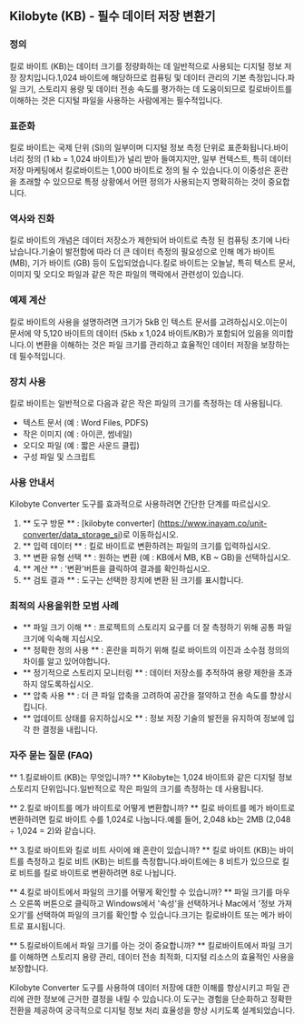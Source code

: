 ## Kilobyte (KB) - 필수 데이터 저장 변환기

### 정의
킬로 바이트 (KB)는 데이터 크기를 정량화하는 데 일반적으로 사용되는 디지털 정보 저장 장치입니다.1,024 바이트에 해당하므로 컴퓨팅 및 데이터 관리의 기본 측정입니다.파일 크기, 스토리지 용량 및 데이터 전송 속도를 평가하는 데 도움이되므로 킬로바이트를 이해하는 것은 디지털 파일을 사용하는 사람에게는 필수적입니다.

### 표준화
킬로 바이트는 국제 단위 (SI)의 일부이며 디지털 정보 측정 단위로 표준화됩니다.바이너리 정의 (1 kb = 1,024 바이트)가 널리 받아 들여지지만, 일부 컨텍스트, 특히 데이터 저장 마케팅에서 킬로바이트는 1,000 바이트로 정의 될 수 있습니다.이 이중성은 혼란을 초래할 수 있으므로 특정 상황에서 어떤 정의가 사용되는지 명확히하는 것이 중요합니다.

### 역사와 진화
킬로 바이트의 개념은 데이터 저장소가 제한되어 바이트로 측정 된 컴퓨팅 초기에 나타났습니다.기술이 발전함에 따라 더 큰 데이터 측정의 필요성으로 인해 메가 바이트 (MB), 기가 바이트 (GB) 등이 도입되었습니다.킬로 바이트는 오늘날, 특히 텍스트 문서, 이미지 및 오디오 파일과 같은 작은 파일의 맥락에서 관련성이 있습니다.

### 예제 계산
킬로 바이트의 사용을 설명하려면 크기가 5kB 인 텍스트 문서를 고려하십시오.이는이 문서에 약 5,120 바이트의 데이터 (5kb x 1,024 바이트/KB)가 포함되어 있음을 의미합니다.이 변환을 이해하는 것은 파일 크기를 관리하고 효율적인 데이터 저장을 보장하는 데 필수적입니다.

### 장치 사용
킬로 바이트는 일반적으로 다음과 같은 작은 파일의 크기를 측정하는 데 사용됩니다.
- 텍스트 문서 (예 : Word Files, PDFS)
- 작은 이미지 (예 : 아이콘, 썸네일)
- 오디오 파일 (예 : 짧은 사운드 클립)
- 구성 파일 및 스크립트

### 사용 안내서
Kilobyte Converter 도구를 효과적으로 사용하려면 간단한 단계를 따르십시오.
1. ** 도구 방문 ** : [kilobyte converter] (https://www.inayam.co/unit-converter/data_storage_si)로 이동하십시오.
2. ** 입력 데이터 ** : 킬로 바이트로 변환하려는 파일의 크기를 입력하십시오.
3. ** 변환 유형 선택 ** : 원하는 변환 (예 : KB에서 MB, KB ~ GB)을 선택하십시오.
4. ** 계산 ** : '변환'버튼을 클릭하여 결과를 확인하십시오.
5. ** 검토 결과 ** : 도구는 선택한 장치에 변환 된 크기를 표시합니다.

### 최적의 사용을위한 모범 사례
- ** 파일 크기 이해 ** : 프로젝트의 스토리지 요구를 더 잘 측정하기 위해 공통 파일 크기에 익숙해 지십시오.
- ** 정확한 정의 사용 ** : 혼란을 피하기 위해 킬로 바이트의 이진과 소수점 정의의 차이를 알고 있어야합니다.
- ** 정기적으로 스토리지 모니터링 ** : 데이터 저장소를 추적하여 용량 제한을 초과하지 않도록하십시오.
- ** 압축 사용 ** : 더 큰 파일 압축을 고려하여 공간을 절약하고 전송 속도를 향상시킵니다.
- ** 업데이트 상태를 유지하십시오 ** : 정보 저장 기술의 발전을 유지하여 정보에 입각 한 결정을 내립니다.

### 자주 묻는 질문 (FAQ)

** 1.킬로바이트 (KB)는 무엇입니까? **
Kilobyte는 1,024 바이트와 같은 디지털 정보 스토리지 단위입니다.일반적으로 작은 파일의 크기를 측정하는 데 사용됩니다.

** 2.킬로 바이트를 메가 바이트로 어떻게 변환합니까? **
킬로 바이트를 메가 바이트로 변환하려면 킬로 바이트 수를 1,024로 나눕니다.예를 들어, 2,048 kb는 2MB (2,048 ÷ 1,024 = 2)와 같습니다.

** 3.킬로 바이트와 킬로 비트 사이에 왜 혼란이 있습니까? **
킬로 바이트 (KB)는 바이트를 측정하고 킬로 비트 (KB)는 비트를 측정합니다.바이트에는 8 비트가 있으므로 킬로 비트를 킬로 바이트로 변환하려면 8로 나뉩니다.

** 4.킬로 바이트에서 파일의 크기를 어떻게 확인할 수 있습니까? **
파일 크기를 마우스 오른쪽 버튼으로 클릭하고 Windows에서 '속성'을 선택하거나 Mac에서 '정보 가져 오기'를 선택하여 파일의 크기를 확인할 수 있습니다.크기는 킬로바이트 또는 메가 바이트로 표시됩니다.

** 5.킬로바이트에서 파일 크기를 아는 것이 중요합니까? **
킬로바이트에서 파일 크기를 이해하면 스토리지 용량 관리, 데이터 전송 최적화, 디지털 리소스의 효율적인 사용을 보장합니다.

Kilobyte Converter 도구를 사용하여 데이터 저장에 대한 이해를 향상시키고 파일 관리에 관한 정보에 근거한 결정을 내릴 수 있습니다.이 도구는 경험을 단순화하고 정확한 전환을 제공하여 궁극적으로 디지털 정보 처리 효율성을 향상 시키도록 설계되었습니다.
